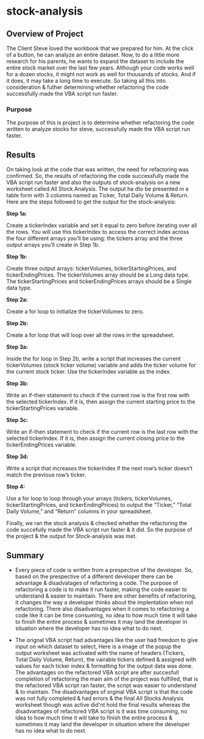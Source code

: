 # stock-analysis

## Overview of Project

The Client Steve loved the workbook that we prepared for him. At the click of a button, he can analyze an entire dataset. Now, to do a little more research for his parents, he wants to expand the dataset to include the entire stock market over the last few years. Although your code works well for a dozen stocks, it might not work as well for thousands of stocks. And if it does, it may take a long time to execute. So taking all this into consideration & futher determining whether refactoring the code successfully made the VBA script run faster.

### Purpose
The purpose of this is project is to determine whether refactoring the code written to analyze stocks for steve, successfully made the VBA script run faster. 

## Results
On taking look at the code that was written, the need for refactoring was confirmed. So, the results of refactoring the code successfully made the VBA script run faster and also the outputs of stock-analysis on a new worksheet called All Stock Analysis. The output ha dto be presented in a table form with 3 columns named as Ticker, Total Daily Volume & Return. Here are the steps followed to get the output for the stock-analysis:

**Step 1a:**

Create a tickerIndex variable and set it equal to zero before iterating over all the rows. You will use this tickerIndex to access the correct index across the four different arrays you’ll be using: the tickers array and the three output arrays you’ll create in Step 1b.

**Step 1b:**

Create three output arrays: tickerVolumes, tickerStartingPrices, and tickerEndingPrices.
The tickerVolumes array should be a Long data type.
The tickerStartingPrices and tickerEndingPrices arrays should be a Single data type.

**Step 2a:**

Create a for loop to initialize the tickerVolumes to zero.

**Step 2b:**

Create a for loop that will loop over all the rows in the spreadsheet.

**Step 3a:**

Inside the for loop in Step 2b, write a script that increases the current tickerVolumes (stock ticker volume) variable and adds the ticker volume for the current stock ticker. Use the tickerIndex variable as the index.

**Step 3b:**

Write an if-then statement to check if the current row is the first row with the selected tickerIndex. If it is, then assign the current starting price to the tickerStartingPrices variable.

**Step 3c:**

Write an if-then statement to check if the current row is the last row with the selected tickerIndex. If it is, then assign the current closing price to the tickerEndingPrices variable.

**Step 3d:**

Write a script that increases the tickerIndex if the next row’s ticker doesn’t match the previous row’s ticker.

**Step 4:**

Use a for loop to loop through your arrays (tickers, tickerVolumes, tickerStartingPrices, and tickerEndingPrices) to output the “Ticker,” “Total Daily Volume,” and “Return” columns in your spreadsheet.

Finally, we ran the stock analysis & checked whether the refactoring the code succefully made the VBA script run faster & it did. So the purpose of the project & the output for Stock-analysis was met.

## Summary
- Every piece of code is written from a prespective of the developer. So, based on the prespective of a different developer there can be advantage & disadvatages of refactoring a code. The purpose of refactoring a code is to make it run faster, making the code easier to understand & easier to maintain. There are other benefits of refactoring, it changes the way a developer thinks about the implentation when not refactoring. There also disadvantages when it comes to refactoring a code like it can be time consuming, no idea to how much time it will take to finish the entire process & sometimes it may land the developer in situation where the developer has no idea what to do next.

- The orignal VBA script had advantages like the user had freedom to give input on which dataset to select, Here is a image of the popup  the output worksheet was activated with the name of headers (Tickers, Total Daily Volume, Return), the vairable tickers defined & assigned with values for each ticker index & formatting for the output data was done. The advantages on the refactored VBA script are after succesfull completion of refactoring the main aim of the project was fulfilled, that is the refactored VBA script ran faster, the script was easier to understand & to maintain. The disadvantages of orginal VBA script is that the code was not fully completed & had errors & the final All Stocks Analysis worksheet though was active did'nt hold the final results whereas the disadvantages of refactored VBA script is it was time consuming, no idea to how much time it will take to finish the entire process & sometimes it may land the developer in situation where the developer has no idea what to do next.

